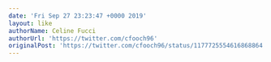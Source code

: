 ```yaml
---
date: 'Fri Sep 27 23:23:47 +0000 2019'
layout: like
authorName: Celine Fucci
authorUrl: 'https://twitter.com/cfooch96'
originalPost: 'https://twitter.com/cfooch96/status/1177725554616868864'
---
```

